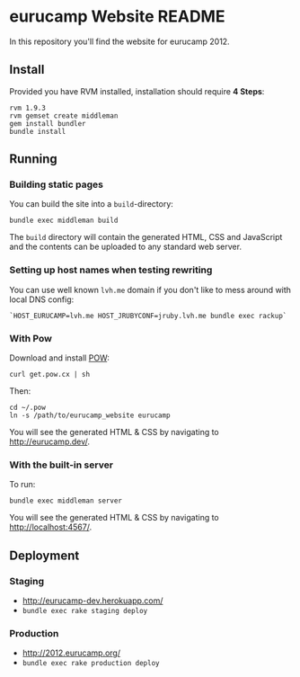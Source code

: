eurucamp Website README
=======================

In this repository you'll find the website for eurucamp 2012.

Install
-------

Provided you have RVM installed, installation should require **4 Steps**:

    rvm 1.9.3
    rvm gemset create middleman
    gem install bundler
    bundle install

Running
-------

### Building static pages

You can build the site into a `build`-directory:

    bundle exec middleman build

The `build` directory will contain the generated HTML, CSS and JavaScript and
the contents can be uploaded to any standard web server.

### Setting up host names when testing rewriting

You can use well known `lvh.me` domain if you don't like to mess around with local DNS config:

    `HOST_EURUCAMP=lvh.me HOST_JRUBYCONF=jruby.lvh.me bundle exec rackup`

### With Pow

Download and install [POW](http://pow.cx/):

    curl get.pow.cx | sh

Then:

    cd ~/.pow
    ln -s /path/to/eurucamp_website eurucamp

You will see the generated HTML & CSS by navigating to <http://eurucamp.dev/>.

### With the built-in server

To run:

    bundle exec middleman server

You will see the generated HTML & CSS by navigating to <http://localhost:4567/>.

Deployment
----------

### Staging

* <http://eurucamp-dev.herokuapp.com/>
* `bundle exec rake staging deploy`

### Production

* <http://2012.eurucamp.org/>
* `bundle exec rake production deploy`
